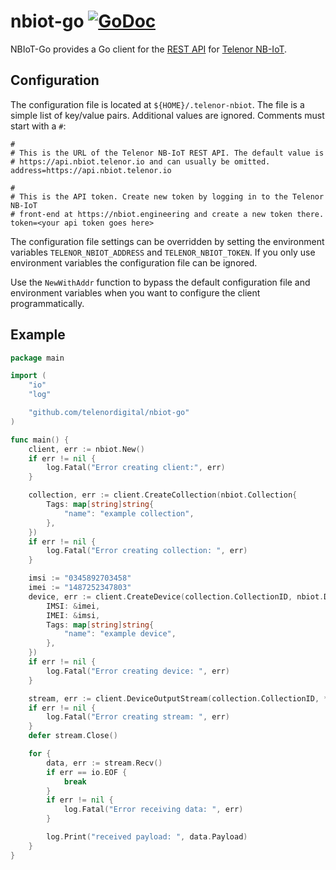 # nbiot-go [![GoDoc](https://godoc.org/github.com/telenordigital/nbiot-go?status.svg)](https://godoc.org/github.com/telenordigital/nbiot-go)

NBIoT-Go provides a Go client for the [REST API](https://api.nbiot.telenor.io) for
[Telenor NB-IoT](https://nbiot.engineering).

## Configuration

The configuration file is located at `${HOME}/.telenor-nbiot`. The file is a simple
list of key/value pairs. Additional values are ignored. Comments must start
with a `#`:

    #
    # This is the URL of the Telenor NB-IoT REST API. The default value is
    # https://api.nbiot.telenor.io and can usually be omitted.
    address=https://api.nbiot.telenor.io

    #
    # This is the API token. Create new token by logging in to the Telenor NB-IoT
    # front-end at https://nbiot.engineering and create a new token there.
    token=<your api token goes here>


The configuration file settings can be overridden by setting the environment
variables `TELENOR_NBIOT_ADDRESS` and `TELENOR_NBIOT_TOKEN`. If you only use environment variables
the configuration file can be ignored.

Use the `NewWithAddr` function to bypass the default configuration file and
environment variables when you want to configure the client programmatically.

## Example

```go
package main

import (
	"io"
	"log"

	"github.com/telenordigital/nbiot-go"
)

func main() {
	client, err := nbiot.New()
	if err != nil {
		log.Fatal("Error creating client:", err)
	}

	collection, err := client.CreateCollection(nbiot.Collection{
		Tags: map[string]string{
			"name": "example collection",
		},
	})
	if err != nil {
		log.Fatal("Error creating collection: ", err)
	}

	imsi := "0345892703458"
	imei := "1487252347803"
	device, err := client.CreateDevice(collection.CollectionID, nbiot.Device{
		IMSI: &imei,
		IMEI: &imsi,
		Tags: map[string]string{
			"name": "example device",
		},
	})
	if err != nil {
		log.Fatal("Error creating device: ", err)
	}

	stream, err := client.DeviceOutputStream(collection.CollectionID, *device.DeviceID)
	if err != nil {
		log.Fatal("Error creating stream: ", err)
	}
	defer stream.Close()

	for {
		data, err := stream.Recv()
		if err == io.EOF {
			break
		}
		if err != nil {
			log.Fatal("Error receiving data: ", err)
		}

		log.Print("received payload: ", data.Payload)
	}
}
```
